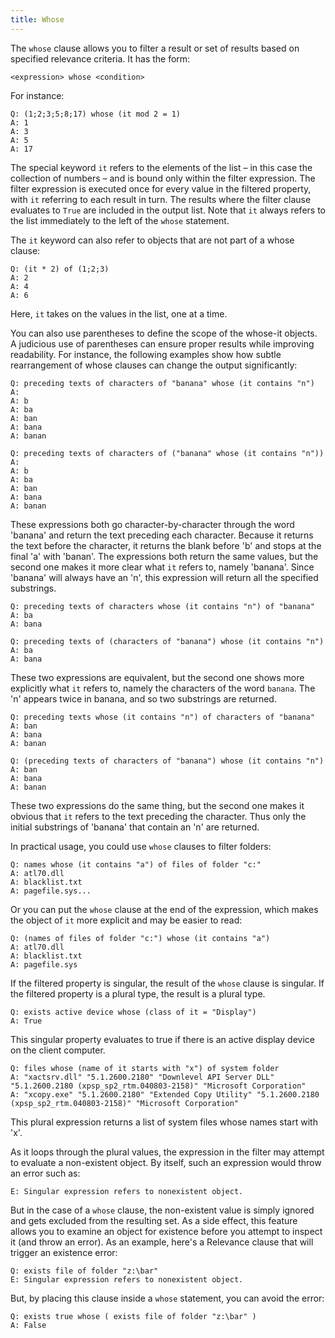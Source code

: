 ```yaml
---
title: Whose
---
```


The `whose` clause allows you to filter a result or set of results based on
specified relevance criteria. It has the form:

````
<expression> whose <condition>
````

For instance:

````
Q: (1;2;3;5;8;17) whose (it mod 2 = 1)
A: 1
A: 3
A: 5
A: 17
````

The special keyword `it` refers to the elements of the list – in this case the
collection of numbers – and is bound only within the filter expression. The
filter expression is executed once for every value in the filtered property,
with `it` referring to each result in turn. The results where the filter clause
evaluates to `True` are included in the output list. Note that `it` always
refers to the list immediately to the left of the `whose` statement.

The `it` keyword can also refer to objects that are not part of a whose clause:

````
Q: (it * 2) of (1;2;3)
A: 2
A: 4
A: 6
````

Here, `it` takes on the values in the list, one at a time.

You can also use parentheses to define the scope of the whose-it objects. A
judicious use of parentheses can ensure proper results while improving
readability. For instance, the following examples show how subtle rearrangement
of whose clauses can change the output significantly:

````
Q: preceding texts of characters of "banana" whose (it contains "n")
A:
A: b
A: ba
A: ban
A: bana
A: banan
````

````
Q: preceding texts of characters of ("banana" whose (it contains "n"))
A:
A: b
A: ba
A: ban
A: bana
A: banan
````

These expressions both go character-by-character through the word 'banana' and
return the text preceding each character. Because it returns the text before the
character, it returns the blank before 'b' and stops at the final 'a' with
'banan'. The expressions both return the same values, but the second one makes
it more clear what `it` refers to, namely 'banana'. Since 'banana' will always
have an 'n', this expression will return all the specified substrings.

````
Q: preceding texts of characters whose (it contains "n") of "banana"
A: ba
A: bana
````

````
Q: preceding texts of (characters of "banana") whose (it contains "n")
A: ba
A: bana
````

These two expressions are equivalent, but the second one shows more explicitly
what `it` refers to, namely the characters of the word `banana`. The 'n' appears
twice in banana, and so two substrings are returned.

````
Q: preceding texts whose (it contains "n") of characters of "banana"
A: ban
A: bana
A: banan
````

````
Q: (preceding texts of characters of "banana") whose (it contains "n")
A: ban
A: bana
A: banan
````

These two expressions do the same thing, but the second one makes it obvious
that `it` refers to the text preceding the character. Thus only the initial
substrings of 'banana' that contain an 'n' are returned.

In practical usage, you could use `whose` clauses to filter folders:

````
Q: names whose (it contains "a") of files of folder "c:"
A: atl70.dll
A: blacklist.txt
A: pagefile.sys...
````

Or you can put the `whose` clause at the end of the expression, which makes the
object of `it` more explicit and may be easier to read:

````
Q: (names of files of folder "c:") whose (it contains "a")
A: atl70.dll
A: blacklist.txt
A: pagefile.sys
````

If the filtered property is singular, the result of the `whose` clause is
singular. If the filtered property is a plural type, the result is a plural
type.

````
Q: exists active device whose (class of it = "Display")
A: True
````

This singular property evaluates to true if there is an active display device on
the client computer.

````
Q: files whose (name of it starts with "x") of system folder
A: "xactsrv.dll" "5.1.2600.2180" "Downlevel API Server DLL" "5.1.2600.2180 (xpsp_sp2_rtm.040803-2158)" "Microsoft Corporation"
A: "xcopy.exe" "5.1.2600.2180" "Extended Copy Utility" "5.1.2600.2180 (xpsp_sp2_rtm.040803-2158)" "Microsoft Corporation"
````

This plural expression returns a list of system files whose names start with
'x'.

As it loops through the plural values, the expression in the filter may attempt
to evaluate a non-existent object. By itself, such an expression would throw an
error such as:

````
E: Singular expression refers to nonexistent object.
````

But in the case of a `whose` clause, the non-existent value is simply ignored
and gets excluded from the resulting set. As a side effect, this feature allows
you to examine an object for existence before you attempt to inspect it (and
throw an error). As an example, here's a Relevance clause that will trigger an
existence error:

````
Q: exists file of folder "z:\bar"
E: Singular expression refers to nonexistent object.
````

But, by placing this clause inside a `whose` statement, you can avoid the error:

````
Q: exists true whose ( exists file of folder "z:\bar" )
A: False
````
